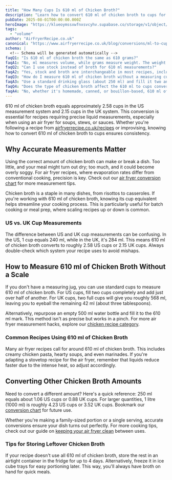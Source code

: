 ```yaml
---
title: "How Many Cups Is 610 ml of Chicken Broth?"
description: "Learn how to convert 610 ml of chicken broth to cups for perfect recipes every time. Get accurate measurements for cooking and baking."
pubDate: 2025-08-01T00:00:00.000Z
heroImage: "https://klueoymssxwfnxsvcyhv.supabase.co/storage/v1/object/public/Shmucket/how-many-cups-is-610-ml-of-chicken-broth.webp"
tags:
  - "volume"
author: "AirFryerRecipe.co.uk"
canonical: "https://www.airfryerrecipe.co.uk/blog/conversions/ml-to-cups/how-many-cups-is-610-ml-of-chicken-broth"
schema: |
  <!-- Schema will be generated automatically -->
faqQ1: "Is 610 ml of chicken broth the same as 610 grams?"
faqA1: "No, ml measures volume, while grams measure weight. The weight of 610 ml of chicken broth depends on its density, but it's roughly 610 grams since broth is mostly water. Always check your recipe's requirements."
faqQ2: "Can I use stock instead of broth for 610 ml measurements?"
faqA2: "Yes, stock and broth are interchangeable in most recipes, including those requiring 610 ml. Stock is typically richer, so adjust seasonings if needed. Both work well in air fryer dishes."
faqQ3: "How do I measure 610 ml of chicken broth without a measuring cup?"
faqA3: "Use a standard drinking glass (about 250 ml) and fill it two and a half times for 610 ml. Alternatively, a 500 ml bottle filled to the 610 ml mark works too."
faqQ4: "Does the type of chicken broth affect the 610 ml to cups conversion?"
faqA4: "No, whether it's homemade, canned, or bouillon-based, 610 ml of any chicken broth converts to the same cup measurement. Just ensure it's liquid broth, not condensed."
---
```

<p>610 ml of chicken broth equals approximately 2.58 cups in the US measurement system and 2.15 cups in the UK system. This conversion is essential for recipes requiring precise liquid measurements, especially when using an air fryer for soups, stews, or sauces. Whether you're following a recipe from <a href=https://www.airfryerrecipe.co.uk/recipes>airfryerrecipe.co.uk/recipes</a> or improvising, knowing how to convert 610 ml of chicken broth to cups ensures consistency.</p>

<h2>Why Accurate Measurements Matter</h2>  
<p>Using the correct amount of chicken broth can make or break a dish. Too little, and your meal might turn out dry; too much, and it could become overly soggy. For air fryer recipes, where evaporation rates differ from conventional cooking, precision is key. Check out our <a href=https://www.airfryerrecipe.co.uk/air-fryer-conversion-chart>air fryer conversion chart</a> for more measurement tips.</p>  

<p>Chicken broth is a staple in many dishes, from risottos to casseroles. If you're working with 610 ml of chicken broth, knowing its cup equivalent helps streamline your cooking process. This is particularly useful for batch cooking or meal prep, where scaling recipes up or down is common.</p>  

<h3>US vs. UK Cup Measurements</h3>  
<p>The difference between US and UK cup measurements can be confusing. In the US, 1 cup equals 240 ml, while in the UK, it's 284 ml. This means 610 ml of chicken broth converts to roughly 2.58 US cups or 2.15 UK cups. Always double-check which system your recipe uses to avoid mishaps.</p>  

<h2>How to Measure 610 ml of Chicken Broth Without a Scale</h2>  
<p>If you don't have a measuring jug, you can use standard cups to measure 610 ml of chicken broth. For US cups, fill two cups completely and add just over half of another. For UK cups, two full cups will give you roughly 568 ml, leaving you to eyeball the remaining 42 ml (about three tablespoons).</p>  

<p>Alternatively, repurpose an empty 500 ml water bottle and fill it to the 610 ml mark. This method isn't as precise but works in a pinch. For more air fryer measurement hacks, explore our <a href=https://www.airfryerrecipe.co.uk/recipe-category/chicken>chicken recipe category</a>.</p>  

<h3>Common Recipes Using 610 ml of Chicken Broth</h3>  
<p>Many air fryer recipes call for around 610 ml of chicken broth. This includes creamy chicken pasta, hearty soups, and even marinades. If you're adapting a stovetop recipe for the air fryer, remember that liquids reduce faster due to the intense heat, so adjust accordingly.</p>  

<h2>Converting Other Chicken Broth Amounts</h2>  
<p>Need to convert a different amount? Here's a quick reference: 250 ml equals about 1.06 US cups or 0.88 UK cups. For larger quantities, 1 litre (1000 ml) is roughly 4.23 US cups or 3.52 UK cups. Bookmark our <a href=https://www.airfryerrecipe.co.uk/air-fryer-conversion-chart>conversion chart</a> for future use.</p>  

<p>Whether you're making a family-sized portion or a single serving, accurate conversions ensure your dish turns out perfectly. For more cooking tips, check out our guide on <a href=https://www.airfryerrecipe.co.uk/air-fryer-cleaner>keeping your air fryer clean</a> between uses.</p>  

<h3>Tips for Storing Leftover Chicken Broth</h3>  
<p>If your recipe doesn't use all 610 ml of chicken broth, store the rest in an airtight container in the fridge for up to 4 days. Alternatively, freeze it in ice cube trays for easy portioning later. This way, you'll always have broth on hand for quick meals.</p>

